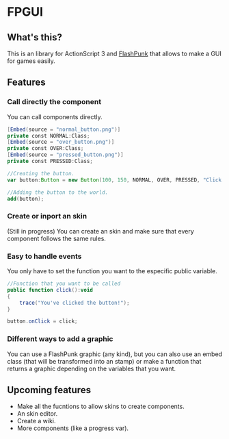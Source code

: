 FPGUI
=====
What's this?
------
This is an library for ActionScript 3 and [FlashPunk] that allows to make a GUI for games easily.

Features
------
### Call directly the component
You can call components directly.

``` actionscript
[Embed(source = "normal_button.png")]
private const NORMAL:Class;
[Embed(source = "over_button.png")]
private const OVER:Class;
[Embed(source = "pressed_button.png")]
private const PRESSED:Class;

//Creating the button.
var button:Button = new Button(100, 150, NORMAL, OVER, PRESSED, "Click me!");

//Adding the button to the world.
add(button);
```

### Create or inport an skin
(Still in progress)
You can create an skin and make sure that every component follows the same rules.

### Easy to handle events
You only have to set the function you want to the especific public variable.

``` actionscript
//Function that you want to be called
public function click():void
{
	trace("You've clicked the button!");
}

button.onClick = click;
```

### Different ways to add a graphic
You can use a FlashPunk graphic (any kind), but you can also use an embed class (that will be transformed into an stamp) or make a function that returns a graphic depending on the variables that you want.

Upcoming features
------
  - Make all the fucntions to allow skins to create components.
  - An skin editor.
  - Create a wiki.
  - More components (like a progress var).


[FlashPunk]:http://useflashpunk.net